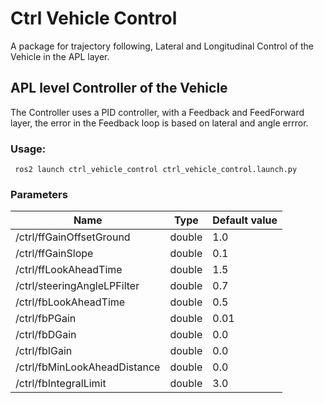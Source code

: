 # Ctrl Vehicle Control

A package for trajectory following, Lateral and Longitudinal Control of the Vehicle in the APL layer. 

## APL level Controller of the Vehicle

The Controller uses a PID controller, with a Feedback and FeedForward layer, the error in the Feedback loop is based on lateral and angle errror. 

### Usage:

```
 ros2 launch ctrl_vehicle_control ctrl_vehicle_control.launch.py
```

### Parameters
| Name             | Type   | Default value                                   |
|------------------|--------|-------------------------------------------------|
| /ctrl/ffGainOffsetGround    | double | 1.0                                             |
| /ctrl/ffGainSlope | double | 0.1 |
| /ctrl/ffLookAheadTime | double | 1.5
| /ctrl/steeringAngleLPFilter | double | 0.7
| /ctrl/fbLookAheadTime | double | 0.5
| /ctrl/fbPGain | double | 0.01
| /ctrl/fbDGain | double | 0.0
| /ctrl/fbIGain | double | 0.0
| /ctrl/fbMinLookAheadDistance | double | 0.0
| /ctrl/fbIntegralLimit | double | 3.0  
